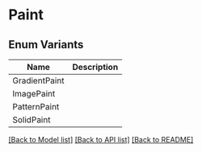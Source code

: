 # Paint

## Enum Variants

| Name | Description |
|---- | -----|
| GradientPaint |  |
| ImagePaint |  |
| PatternPaint |  |
| SolidPaint |  |

[[Back to Model list]](../README.md#documentation-for-models) [[Back to API list]](../README.md#documentation-for-api-endpoints) [[Back to README]](../README.md)



